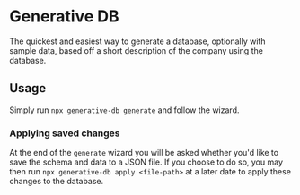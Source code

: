 # Generative DB

The quickest and easiest way to generate a database, optionally with sample data, based off a short description of the company using the database.

## Usage

Simply run `npx generative-db generate` and follow the wizard.

### Applying saved changes

At the end of the `generate` wizard you will be asked whether you'd like to save the schema and data to a JSON file. If you choose to do so, you may then run `npx generative-db apply <file-path>` at a later date to apply these changes to the database.
